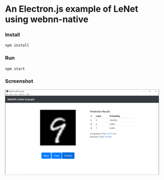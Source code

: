 # An Electron.js example of LeNet using webnn-native

### Install

```bash
npm install
```

### Run 

```bash
npm start
```

### Screenshot

![screenshot](screenshot.png)